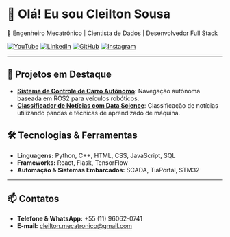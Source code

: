 # 👋 Olá! Eu sou Cleilton Sousa 
🚀 Engenheiro Mecatrônico | Cientista de Dados | Desenvolvedor Full Stack

[![YouTube](https://img.shields.io/badge/YouTube-CleiltonSousa-red?style=for-the-badge&logo=youtube&logoColor=white)](https://www.youtube.com/@CleiltonSousa-hw6fj)
[![LinkedIn](https://img.shields.io/badge/LinkedIn-CleiltonSousa-blue?style=for-the-badge&logo=linkedin&logoColor=white)](https://www.linkedin.com/in/cleiltonss/)
[![GitHub](https://img.shields.io/badge/GitHub-Cleiltonss-181717?style=for-the-badge&logo=github&logoColor=white)](https://github.com/Cleiltonss)
[![Instagram](https://img.shields.io/badge/Instagram-cleilton.ss-E4405F?style=for-the-badge&logo=instagram&logoColor=white)](https://www.instagram.com/cleilton.ss/)

---

## 🌟 Projetos em Destaque
- [**Sistema de Controle de Carro Autônomo**](link_projeto): Navegação autônoma baseada em ROS2 para veículos robóticos.  
- [**Classificador de Notícias com Data Science**](link_projeto): Classificação de notícias utilizando pandas e técnicas de aprendizado de máquina.

## 🛠️ Tecnologias & Ferramentas
- **Linguagens:** Python, C++, HTML, CSS, JavaScript, SQL
- **Frameworks:** React, Flask, TensorFlow
- **Automação & Sistemas Embarcados:** SCADA, TiaPortal, STM32

---

## 📫 Contatos
- **Telefone & WhatsApp:** +55 (11) 96062-0741  
- **E-mail:** cleilton.mecatronico@gmail.com  

